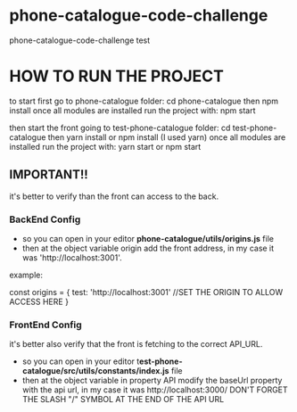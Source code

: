 # phone-catalogue-code-challenge
phone-catalogue-code-challenge test

<h1>HOW TO RUN THE PROJECT</h1>

to start first go to phone-catalogue folder: cd phone-catalogue
then npm install
once all modules are installed run the project with: npm start

then start the front going to test-phone-catalogue folder: cd test-phone-catalogue
then yarn install or npm install (I used yarn)
once all modules are installed run the project with: yarn start or npm start

<h2>IMPORTANT!!</h2>
it's better to verify than the front can access to the back.
<h3>BackEnd Config</h3>

* so you can open in your editor **phone-catalogue/utils/origins.js** file
* then at the object variable origin add the front address, in my case it was 'http://localhost:3001'.

example: 

<addr>
    const origins = {
        test: 'http://localhost:3001' //SET THE ORIGIN TO ALLOW ACCESS HERE
    } 
</addr>

<h3>FrontEnd Config</h3>

it's better also verify that the front is fetching to the correct API_URL.
* so you can open in your editor t**est-phone-catalogue/src/utils/constants/index.js** file
* then at the object variable in property API modify the baseUrl property with the api url, in my case it was http://localhost:3000/ DON'T FORGET THE SLASH "/" SYMBOL AT THE END OF THE API URL  
